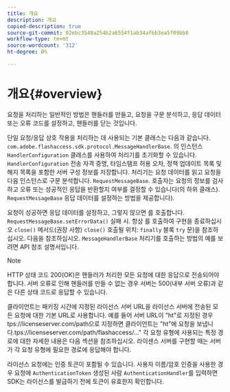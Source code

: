 ```yaml
---
title: 개요
description: 개요
copied-description: true
source-git-commit: 02ebc3548a254b2a6554f1ab34afbb3ea5f09bb8
workflow-type: tm+mt
source-wordcount: '312'
ht-degree: 0%

---
```


# 개요{#overview}

요청을 처리하는 일반적인 방법은 핸들러를 만들고, 요청을 구문 분석하고, 응답 데이터 또는 오류 코드를 설정하고, 핸들러를 닫는 것입니다.

단일 요청/응답 상호 작용을 처리하는 데 사용되는 기본 클래스는 다음과 같습니다. `com.adobe.flashaccess.sdk.protocol.MessageHandlerBase`. 의 인스턴스 `HandlerConfiguration` 클래스를 사용하여 처리기를 초기화할 수 있습니다. `HandlerConfiguration` 전송 자격 증명, 타임스탬프 허용 오차, 정책 업데이트 목록 및 해지 목록을 포함한 서버 구성 정보를 저장합니다. 처리기는 요청 데이터를 읽고 요청을 다음 인스턴스로 구문 분석합니다. `RequestMessageBase`. 호출자는 요청의 정보를 검사하고 오류 또는 성공적인 응답을 반환할지 여부를 결정할 수 있습니다(의 하위 클래스). `RequestMessageBase` 응답 데이터를 설정하는 방법을 제공합니다).

요청이 성공하면 응답 데이터를 설정하고, 그렇지 않으면 를 호출합니다. `RequestMessageBase.setErrorData()` 실패 시. 항상 를 호출하여 구현을 종료하십시오 `close()` 메서드(권장 사항) `close()` 호출될 위치: `finally` 블록 `try` 문)을 참조하십시오. 다음을 참조하십시오. `MessageHandlerBase` 처리기를 호출하는 방법의 예를 보려면 API 참조 설명서입니다.

>[!NOTE]
>
>HTTP 상태 코드 200(OK)은 핸들러가 처리한 모든 요청에 대한 응답으로 전송되어야 합니다. 서버 오류로 인해 핸들러를 만들 수 없는 경우 서버는 500(내부 서버 오류)과 같은 다른 상태 코드로 응답할 수 있습니다.

클라이언트는 패키징 시간에 지정된 라이선스 서버 URL을 라이선스 서버에 전송된 모든 요청에 대한 기본 URL로 사용합니다. 예를 들어 서버 URL이 &quot;ht&quot;로 지정된 경우<span></span>tps://licenseserver.com/path으로 지정하면 클라이언트는 &quot;ht&quot;에 요청을 보냅니다.<span></span>tps://licenseserver.com/path/flashaccess/...&quot; 각 요청 유형에 사용되는 특정 경로에 대한 자세한 내용은 다음 섹션을 참조하십시오. 라이센스 서버를 구현할 때는 서버가 각 요청 유형에 필요한 경로에 응답해야 합니다.

라이선스 요청에는 인증 토큰이 포함될 수 있습니다. 사용자 이름/암호 인증을 사용한 경우 요청에 `AuthenticationToken` 생성된 사람 `AuthenticationHandler`를 입력하면 SDK는 라이선스를 발급하기 전에 토큰이 유효한지 확인합니다.
